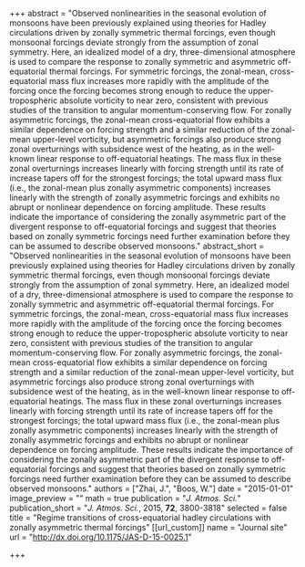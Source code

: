+++
abstract = "Observed nonlinearities in the seasonal evolution of monsoons have been previously explained using theories for Hadley circulations driven by zonally symmetric thermal forcings, even though monsoonal forcings deviate strongly from the assumption of zonal symmetry. Here, an idealized model of a dry, three-dimensional atmosphere is used to compare the response to zonally symmetric and asymmetric off-equatorial thermal forcings. For symmetric forcings, the zonal-mean, cross-equatorial mass flux increases more rapidly with the amplitude of the forcing once the forcing becomes strong enough to reduce the upper-tropospheric absolute vorticity to near zero, consistent with previous studies of the transition to angular momentum-conserving flow. For zonally asymmetric forcings, the zonal-mean cross-equatorial flow exhibits a similar dependence on forcing strength and a similar reduction of the zonal-mean upper-level vorticity, but asymmetric forcings also produce strong zonal overturnings with subsidence west of the heating, as in the well-known linear response to off-equatorial heatings. The mass flux in these zonal overturnings increases linearly with forcing strength until its rate of increase tapers off for the strongest forcings; the total upward mass flux (i.e., the zonal-mean plus zonally asymmetric components) increases linearly with the strength of zonally asymmetric forcings and exhibits no abrupt or nonlinear dependence on forcing amplitude. These results indicate the importance of considering the zonally asymmetric part of the divergent response to off-equatorial forcings and suggest that theories based on zonally symmetric forcings need further examination before they can be assumed to describe observed monsoons."
abstract_short = "Observed nonlinearities in the seasonal evolution of monsoons have been previously explained using theories for Hadley circulations driven by zonally symmetric thermal forcings, even though monsoonal forcings deviate strongly from the assumption of zonal symmetry. Here, an idealized model of a dry, three-dimensional atmosphere is used to compare the response to zonally symmetric and asymmetric off-equatorial thermal forcings. For symmetric forcings, the zonal-mean, cross-equatorial mass flux increases more rapidly with the amplitude of the forcing once the forcing becomes strong enough to reduce the upper-tropospheric absolute vorticity to near zero, consistent with previous studies of the transition to angular momentum-conserving flow. For zonally asymmetric forcings, the zonal-mean cross-equatorial flow exhibits a similar dependence on forcing strength and a similar reduction of the zonal-mean upper-level vorticity, but asymmetric forcings also produce strong zonal overturnings with subsidence west of the heating, as in the well-known linear response to off-equatorial heatings. The mass flux in these zonal overturnings increases linearly with forcing strength until its rate of increase tapers off for the strongest forcings; the total upward mass flux (i.e., the zonal-mean plus zonally asymmetric components) increases linearly with the strength of zonally asymmetric forcings and exhibits no abrupt or nonlinear dependence on forcing amplitude. These results indicate the importance of considering the zonally asymmetric part of the divergent response to off-equatorial forcings and suggest that theories based on zonally symmetric forcings need further examination before they can be assumed to describe observed monsoons."
authors = ["Zhai, J.", "Boos, W."]
date = "2015-01-01"
image_preview = ""
math = true
publication = "*J. Atmos. Sci.*"
publication_short = "*J. Atmos. Sci.*, 2015, **72**, 3800-3818"
selected = false
title = "Regime transitions of cross-equatorial hadley circulations with zonally asymmetric thermal forcings"
[[url_custom]]
   name = "Journal site"
   url = "http://dx.doi.org/10.1175/JAS-D-15-0025.1"


+++